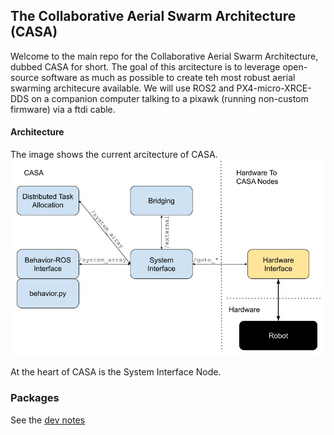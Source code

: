 ## The Collaborative Aerial Swarm Architecture (CASA) ##

Welcome to the main repo for the Collaborative Aerial Swarm Architecture, dubbed CASA for short. The goal of this arcitecture is to leverage open-source software as much as possible to create teh most robust aerial swarming architecure available. We will use ROS2 and PX4-micro-XRCE-DDS on a companion computer talking to a pixawk (running non-custom firmware) via a ftdi cable.

#### Architecture ####
The image shows the current arcitecture of CASA. 
![architecture](docs/CASA-July2023.jpg)

At the heart of CASA is the System Interface Node. 

### Packages ###


See the [dev notes](docs/dev.md) 

